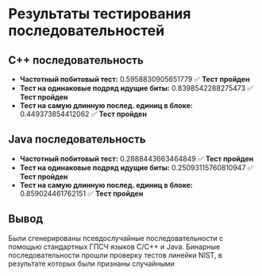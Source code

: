 # Результаты тестирования последовательностей
## C++ последовательность
- **Частотный побитовый тест:** 0.5958830905651779   ✅️ **Тест пройден**
- **Тест на одинаковые подряд идущие биты:** 0.8398542288275473   ✅️ **Тест пройден**
- **Тест на самую длинную послед. единиц в блоке:** 0.449373854412062   ✅️ **Тест пройден**
  
## Java последовательность
- **Частотный побитовый тест:** 0.2888443663464849   ✅️ **Тест пройден**
- **Тест на одинаковые подряд идущие биты:** 0.25093115760810947   ✅️ **Тест пройден**
- **Тест на самую длинную послед. единиц в блоке:** 0.859024461762151   ✅️ **Тест пройден**

## Вывод
Были сгенерированы псевдослучайные последовательности с помощью стандартных ГПСЧ языков С/С++ 
и Java. Бинарные последовательности прошли проверку тестов линейки NIST, в результате которых были признаны случайными
